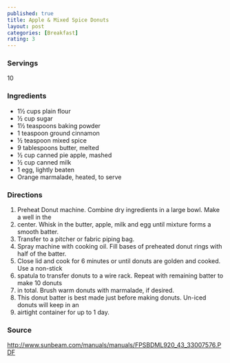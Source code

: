 ```yaml
---
published: true
title: Apple & Mixed Spice Donuts
layout: post
categories: [Breakfast]
rating: 3
---
```

### Servings
10

### Ingredients
- 1½ cups plain flour
- ½ cup sugar
- 1½ teaspoons baking powder
- 1 teaspoon ground cinnamon
- ½ teaspoon mixed spice
- 9 tablespoons butter, melted
- ½ cup canned pie apple, mashed
- ½ cup canned milk
- 1 egg, lightly beaten
- Orange marmalade, heated, to serve

### Directions
1. Preheat Donut machine. Combine dry ingredients in a large bowl. Make a well in the
2. center. Whisk in the butter, apple, milk and egg until mixture forms a smooth batter.
3. Transfer to a pitcher or fabric piping bag.
4. Spray machine with cooking oil. Fill bases of preheated donut rings with half of the batter.
5. Close lid and cook for 6 minutes or until donuts are golden and cooked. Use a non-stick
6. spatula to transfer donuts to a wire rack. Repeat with remaining batter to make 10 donuts
7. in total. Brush warm donuts with marmalade, if desired.
8. This donut batter is best made just before making donuts. Un-iced donuts will keep in an
9. airtight container for up to 1 day.

### Source
<a href="http://www.sunbeam.com/manuals/manuals/FPSBDML920_43_33007576.PDF" target="new">http://www.sunbeam.com/manuals/manuals/FPSBDML920_43_33007576.PDF</a>
